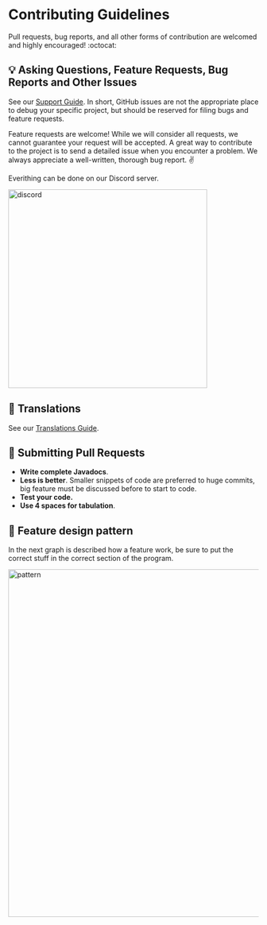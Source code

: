# Contributing Guidelines
Pull requests, bug reports, and all other forms of contribution are welcomed and highly encouraged! :octocat:

## :bulb: Asking Questions, Feature Requests, Bug Reports and Other Issues

See our [Support Guide](https://github.com/jessesquires/.github/blob/main/SUPPORT.md). In short, GitHub issues are not the appropriate place to debug your specific project, but should be reserved for filing bugs and feature requests.

Feature requests are welcome! While we will consider all requests, we cannot guarantee your request will be accepted.
A great way to contribute to the project is to send a detailed issue when you encounter a problem. We always appreciate a well-written, thorough bug report. :v:

Everithing can be done on our Discord server.

<img src="https://i.imgur.com/yOKawUn.png" alt="discord" width="400"/>

## :memo: Translations

See our [Translations Guide](https://robbingrp.gitbook.io/robbing/translation).

## :repeat: Submitting Pull Requests

- **Write complete Javadocs**.
- **Less is better**. Smaller snippets of code are preferred to huge commits, big feature must be discussed before to start to code.
- **Test your code.**
- **Use 4 spaces for tabulation**.

## :wrench: Feature design pattern

In the next graph is described how a feature work, be sure to put the correct stuff in the correct section of the program.

<img src="https://i.imgur.com/dRYhztD.png" alt="pattern" width="700"/>
